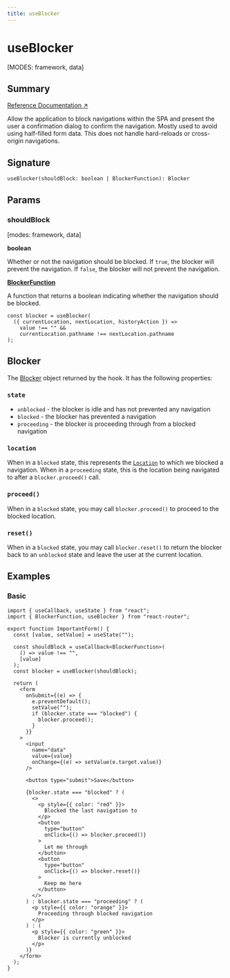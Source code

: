 ```yaml
---
title: useBlocker
---
```


# useBlocker

[MODES: framework, data]

## Summary

[Reference Documentation ↗](https://api.reactrouter.com/v7/functions/react_router.useBlocker.html)

Allow the application to block navigations within the SPA and present the user a confirmation dialog to confirm the navigation. Mostly used to avoid using half-filled form data. This does not handle hard-reloads or cross-origin navigations.

## Signature

```tsx
useBlocker(shouldBlock: boolean | BlockerFunction): Blocker
```

## Params

### shouldBlock

[modes: framework, data]

**boolean**

Whether or not the navigation should be blocked. If `true`, the blocker will prevent the navigation. If `false`, the blocker will not prevent the navigation.

[**BlockerFunction**](https://api.reactrouter.com/v7/types/react_router.BlockerFunction.html)

A function that returns a boolean indicating whether the navigation should be blocked.

```tsx
const blocker = useBlocker(
  ({ currentLocation, nextLocation, historyAction }) =>
    value !== "" &&
    currentLocation.pathname !== nextLocation.pathname
);
```

## Blocker

The [Blocker](https://api.reactrouter.com/v7/types/react_router.Blocker.html) object returned by the hook. It has the following properties:

### `state`

- `unblocked` - the blocker is idle and has not prevented any navigation
- `blocked` - the blocker has prevented a navigation
- `proceeding` - the blocker is proceeding through from a blocked navigation

### `location`

When in a `blocked` state, this represents the [`Location`](https://api.reactrouter.com/v7/interfaces/react_router.Location.html) to which we blocked a navigation. When in a `proceeding` state, this is the location being navigated to after a `blocker.proceed()` call.

### `proceed()`

When in a `blocked` state, you may call `blocker.proceed()` to proceed to the blocked location.

### `reset()`

When in a `blocked` state, you may call `blocker.reset()` to return the blocker back to an `unblocked` state and leave the user at the current location.

## Examples

### Basic

```tsx
import { useCallback, useState } from "react";
import { BlockerFunction, useBlocker } from "react-router";

export function ImportantForm() {
  const [value, setValue] = useState("");

  const shouldBlock = useCallback<BlockerFunction>(
    () => value !== "",
    [value]
  );
  const blocker = useBlocker(shouldBlock);

  return (
    <form
      onSubmit={(e) => {
        e.preventDefault();
        setValue("");
        if (blocker.state === "blocked") {
          blocker.proceed();
        }
      }}
    >
      <input
        name="data"
        value={value}
        onChange={(e) => setValue(e.target.value)}
      />

      <button type="submit">Save</button>

      {blocker.state === "blocked" ? (
        <>
          <p style={{ color: "red" }}>
            Blocked the last navigation to
          </p>
          <button
            type="button"
            onClick={() => blocker.proceed()}
          >
            Let me through
          </button>
          <button
            type="button"
            onClick={() => blocker.reset()}
          >
            Keep me here
          </button>
        </>
      ) : blocker.state === "proceeding" ? (
        <p style={{ color: "orange" }}>
          Proceeding through blocked navigation
        </p>
      ) : (
        <p style={{ color: "green" }}>
          Blocker is currently unblocked
        </p>
      )}
    </form>
  );
}
```
